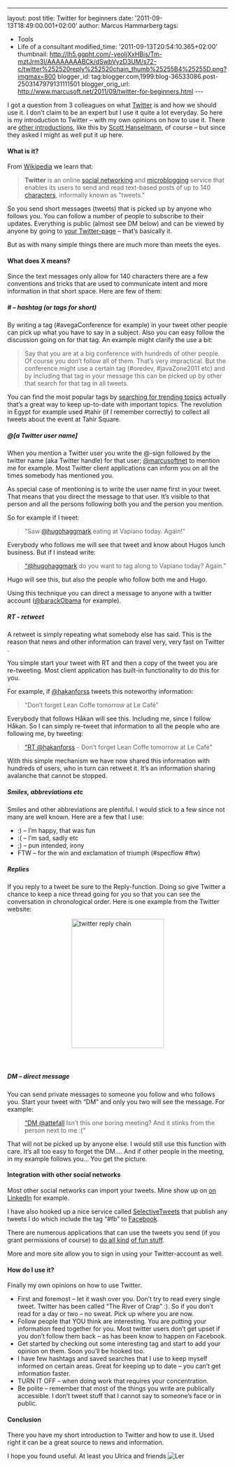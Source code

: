 ---
layout: post
title: Twitter for beginners
date: '2011-09-13T18:49:00.001+02:00'
author: Marcus Hammarberg
tags:
  - Tools
  - Life of a consultant
modified_time: '2011-09-13T20:54:10.365+02:00'
thumbnail: http://lh5.ggpht.com/-yeoIjXxHBis/Tm-mztJrm3I/AAAAAAAABCk/dSwbVyzD3UM/s72-c/twitter%252520reply%252520chain_thumb%25255B4%25255D.png?imgmax=800
blogger_id: tag:blogger.com,1999:blog-36533086.post-2503147979131111501
blogger_orig_url: http://www.marcusoft.net/2011/09/twitter-for-beginners.html ---

I got a question from 3 colleagues on what
<a href="http://twitter.com" target="_blank">Twitter</a> is and how we
should use it. I don’t claim to be an expert but I use it quite a lot
everyday. So here is my introduction to Twitter – with my own opinions
on how to use it. There are <a
href="http://edweb.sdsu.edu/courses/edtec570/spring09/activities/opd/twitter.htm"
target="_blank">other introductions</a>, like this by <a
href="http://www.hanselman.com/blog/HowToTwitterFirstStepsAndATwitterGlossary.aspx"
target="_blank">Scott Hanselmann</a>, of course – but since they asked I
might as well put it up here.



#### What is it?

From <a href="http://en.wikipedia.org/wiki/Twitter"
target="_blank">Wikipedia</a> we learn that:

> **Twitter** is an online [social
> networking](http://en.wikipedia.org/wiki/Social_network_service) and
> [microblogging](http://en.wikipedia.org/wiki/Microblogging) service
> that enables its users to send and read text-based posts of up to 140
> [characters](http://en.wikipedia.org/wiki/Character_(computing)),
> informally known as "tweets."

So you send short messages (tweets) that is picked up by anyone who
follows you. You can follow a number of people to subscribe to their
updates. Everything is public (almost see DM below) and can be viewed by
anyone by going to
<a href="http://twitter.com/marcusoftnet" target="_blank">your
Twitter-page</a> – that’s basically it.

But as with many simple things there are much more than meets the eyes.

#### What does X means?

Since the text messages only allow for 140 characters there are a few
conventions and tricks that are used to communicate intent and more
information in that short space. Here are few of them:

##### \# – hashtag (or tags for short)

By writing a tag (#avegaConference for example) in your tweet other
people can pick up what you have to say in a subject. Also you can easy
follow the discussion going on for that tag. An example might clarify
the use a bit:

> Say that you are at a big conference with hundreds of other people. Of
> course you don’t follow all of them. That’s very impractical. But the
> conference might use a certain tag (#oredev, \#javaZone2011 etc) and
> by including that tag in your message this can be picked up by other
> that search for that tag in all tweets.

You can find the most popular tags by
<a href="http://trendistic.indextank.com/" target="_blank">searching for
trending topics</a> actually that’s a great way to keep up-to-date with
important topics. The revolution in Egypt for example used \#tahir (if I
remember correctly) to collect all tweets about the event at Tahir
Square.

##### @\[a Twitter user name\]

When you mention a Twitter user you write the @-sign followed by the
twitter name (aka Twitter handle) for that user;
<a href="http://twitter.com/marcusoftnet"
target="_blank">@marcusoftnet</a> to mention me for example. Most
Twitter client applications can inform you on all the times somebody has
mentioned you.

As special case of mentioning is to write the user name first in your
tweet. That means that you direct the message to that user. It’s visible
to that person and all the persons following both you and the person you
mention.

So for example if I tweet:

> “Saw <a href="http://twitter.com/hugohaggmark"
> target="_blank">@hugohaggmark</a> eating at Vapiano today. Again!”

Everybody who follows me will see that tweet and know about Hugos lunch
business. But if I instead write:

> [“@hugohaggmark](mailto:“@hugohaggmark) do you want to tag along to
> Vapiano today? Again.”

Hugo will see this, but also the people who follow both me and Hugo.

Using this technique you can direct a message to anyone with a twitter
account (<a href="http://twitter.com/#!/BarackObama"
target="_blank">@barackObama</a> for example).

##### RT - retweet

A retweet is simply repeating what somebody else has said. This is the
reason that news and other information can travel very, very fast on
Twitter .

You simple start your tweet with RT and then a copy of the tweet you are
re-tweeting. Most client application has built-in functionality to do
this for you.

For example, if <a href="http://twitter.com/#!/hakanforss"
target="_blank">@hakanforss</a> tweets this noteworthy information:

> “Don’t forget Lean Coffe tomorrow at Le Café”

Everybody that follows Håkan will see this. Including me, since I follow
Håkan. So I can simply re-tweet that information to all the people who
are following me, by tweeting:

> [“RT @hakanforss](mailto:“RT@hakanforss) - Don’t forget Lean Coffe
> tomorrow at Le Café”

With this simple mechanism we have now shared this information with
hundreds of users, who in turn can retweet it. It’s an information
sharing avalanche that cannot be stopped.

##### Smiles, abbreviations etc

Smiles and other abbreviations are plentiful. I would stick to a few
since not many are well known. Here are a few that I use:

-   :) – I’m happy, that was fun
-   :( – I’m sad, sadly etc
-   ;) – pun intended, irony
-   FTW – for the win and exclamation of triumph (#specflow \#ftw)

##### Replies

If you reply to a tweet be sure to the Reply-function. Doing so give
Twitter a chance to keep a nice thread going for you so that you can see
the conversation in chronological order. Here is one example from the
Twitter website:

[<img
src="http://lh5.ggpht.com/-yeoIjXxHBis/Tm-mztJrm3I/AAAAAAAABCk/dSwbVyzD3UM/twitter%252520reply%252520chain_thumb%25255B4%25255D.png?imgmax=800"
title="twitter reply chain"
style="background-image: none; border-bottom: 0px; border-left: 0px; padding-left: 0px; padding-right: 0px; display: block; float: none; margin-left: auto; border-top: 0px; margin-right: auto; border-right: 0px; padding-top: 0px"
data-border="0" width="211" height="294" alt="twitter reply chain" />](http://lh5.ggpht.com/-pEB0p9BmEBw/Tm-mzblgjNI/AAAAAAAABCg/Vu0mJIbSd-Y/s1600-h/twitter%252520reply%252520chain%25255B6%25255D.png)

####  

##### DM – direct message

You can send private messages to someone you follow and who follows you.
Start your tweet with “DM” and only you two will see the message. For
example:

> [“DM @attefall](mailto:“DM@attefall) Isn’t this one boring meeting?
> And it stinks from the person next to me :(”

That will not be picked up by anyone else. I would still use this
function with care. It’s all too easy to forget the DM…. And if other
people in the meeting, in my example follows you… You get the picture.

#### Integration with other social networks

Most other social networks can import your tweets. Mine show up on
<a href="http://www.linkedin.com" target="_blank">on LinkedIn</a> for
example.

I have also hooked up a nice service called
<a href="http://www.facebook.com/selectivetwitter"
target="_blank">SelectiveTweets</a> that publish any tweets I do which
include the tag “#fb” to
<a href="http://www.facebook.com/" target="_blank">Facebook</a>.

There are numerous applications that can use the tweets you send (if you
grant permissions of course) to
<a href="klout.com/#/marcusoftnet" target="_blank">do all kind</a>
<a href="http://twournal.com/" target="_blank">of fun stuff</a>.

More and more site allow you to sign in using your Twitter-account as
well.

#### How do I use it?

Finally my own opinions on how to use Twitter.

-   First and foremost – let it wash over you. Don’t try to read every
    single tweet. Twitter has been called “The River of Crap” :). So if
    you don’t read for a day or two – no sweat. Pick up where you are
    now.
-   Follow people that YOU think are interesting. You are putting your
    information feed together for you. Most twitter users don’t get
    upset if you don’t follow them back – as has been know to happen on
    Facebook.
-   Get started by checking out some interesting tag and start to add
    your opinion on them. Soon you’ll be hooked too.
-   I have few hashtags and saved searches that I use to keep myself
    informed on certain areas. Great for keeping up to date – you can’t
    get information faster.
-   TURN IT OFF – when doing work that requires your concentration.
-   Be polite – remember that most of the things you write are
    publically accessible. I don’t tweet stuff that I cannot say to
    someone’s face or in public.

#### Conclusion

There you have my short introduction to Twitter and how to use it. Used
right it can be a great source to news and information.

I hope you found useful. At least you Ulrica and friends <img
src="http://lh5.ggpht.com/-n4iRTeoulWI/Tm-m0GwpVEI/AAAAAAAABCo/1RwOSUj44fM/wlEmoticon-smile%25255B2%25255D.png?imgmax=800"
class="wlEmoticon wlEmoticon-smile"
style="border-bottom-style: none; border-left-style: none; border-top-style: none; border-right-style: none"
alt="Ler" />
